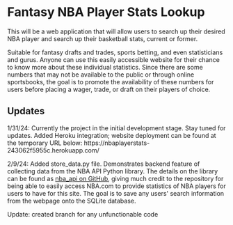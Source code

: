 <h1>Fantasy NBA Player Stats Lookup</h1>

This will be a web application that will allow users to search up their desired NBA player and search up their 
basketball stats, current or former. 

Suitable for fantasy drafts and trades, sports betting, and even statisticians and gurus. Anyone can use this easily 
accessible website for their chance to know more about these individual statistics. Since there are some numbers that 
may not be available to the public or through online sportsbooks, the goal is to promote the availability of these 
numbers for users before placing a wager, trade, or draft on their players of choice. 

<h2>Updates</h2>
1/31/24: Currently the project in the initial development stage. Stay tuned for updates. 
Added Heroku integration; website deployment can be found at the temporary URL below:
https://nbaplayerstats-243062f5955c.herokuapp.com/

<br>

2/9/24: Added store_data.py file. Demonstrates backend feature of collecting data from the NBA API Python library. 
The details on the library can be found as [nba_api on GitHub](https://github.com/swar/nba_api), giving much credit to
the repository for being able to easily access NBA.com to provide statistics of NBA players for users to have for this
site. The goal is to save any users' search information from the webpage onto the SQLite database. 

Update: created branch for any unfunctionable code


